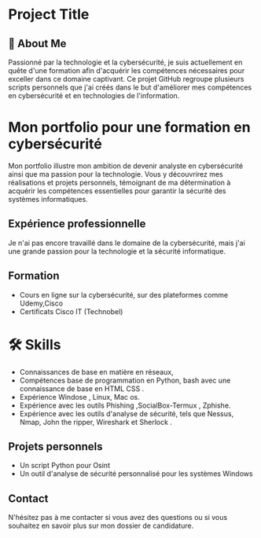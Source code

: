 

# Project Title

## 🚀 About Me

Passionné par la technologie et la cybersécurité, je suis actuellement en quête d'une formation afin d'acquérir les compétences nécessaires pour exceller dans ce domaine captivant. Ce projet GitHub regroupe plusieurs scripts personnels que j'ai créés dans le but d'améliorer mes compétences en cybersécurité et en technologies de l'information.

# Mon portfolio pour une formation en cybersécurité

Mon portfolio illustre mon ambition de devenir analyste en cybersécurité ainsi que ma passion pour la technologie. Vous y découvrirez mes réalisations et projets personnels, témoignant de ma détermination à acquérir les compétences essentielles pour garantir la sécurité des systèmes informatiques.

## Expérience professionnelle

Je n'ai pas encore travaillé dans le domaine de la cybersécurité, mais j'ai une grande passion pour la technologie et la sécurité informatique.

## Formation

- Cours en ligne sur la cybersécurité, sur des plateformes comme Udemy,Cisco
- Certificats Cisco IT (Technobel)

# 🛠 Skills

- Connaissances de base en matière en réseaux, 
- Compétences base de programmation en Python, bash  avec une connaissance de base en HTML CSS .
- Expérience Windose , Linux, Mac os.
- Expérience avec les outils  Phishing ,SocialBox-Termux , Zphishe.
- Expérience avec les outils d'analyse de sécurité, tels que Nessus, Nmap, John the ripper, Wireshark et Sherlock .

## Projets personnels

- Un script Python pour Osint
- Un outil d'analyse de sécurité personnalisé pour les systèmes Windows
  

## Contact

N'hésitez pas à me contacter si vous avez des questions ou si vous souhaitez en savoir plus sur mon dossier de candidature.








































